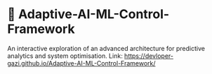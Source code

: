 # 🤖 Adaptive-AI-ML-Control-Framework
An interactive exploration of an advanced architecture for predictive analytics and system optimisation.
Link: https://devloper-gazi.github.io/Adaptive-AI-ML-Control-Framework/
